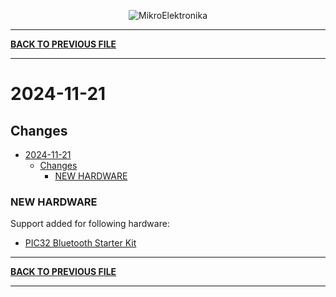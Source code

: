 <p align="center">
  <img src="http://www.mikroe.com/img/designs/beta/logo_small.png?raw=true" alt="MikroElektronika"/>
</p>

---

**[BACK TO PREVIOUS FILE](../changelog.md)**

---

# 2024-11-21

## Changes

- [2024-11-21](#2024-11-21)
  - [Changes](#changes)
    - [NEW HARDWARE](#new-hardware)

### NEW HARDWARE

Support added for following hardware:

+ [PIC32 Bluetooth Starter Kit](https://mplab-discover.microchip.com/v2/item/com.microchip.portal.evalboard/com.microchip.subcategories.modules-and-peripherals.analog.dac/mcu08.dm320018/1.0.0?view=about)

---

**[BACK TO PREVIOUS FILE](../changelog.md)**

---
